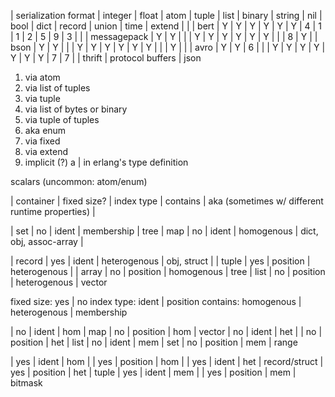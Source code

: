 
| serialization format | integer | float | atom | tuple | list | binary | string | nil | bool | dict  | record | union | time  | extend |
|
| bert                 | Y       | Y     | Y    | Y     | Y    | Y      | 4      | 1   | 1    | 2     | 5      | 9     | 3     |        |
| messagepack          | Y       | Y     |      |       | Y    | Y      | Y      | Y   | Y    | Y     |        |       | 8     | Y      |
| bson                 | Y       | Y     |      |       | Y    | Y      | Y      | Y   | Y    | Y     |        |       | Y     |        |
| avro                 | Y       | Y     | 6    |       |      | Y      | Y      | Y   | Y    | Y     | Y      | Y     | 7     | 7      |
| thrift
| protocol buffers
| json



1. via atom
2. via list of tuples
3. via tuple
4. via list of bytes or binary
5. via tuple of tuples
6. aka enum
7. via fixed
8. via extend
9. implicit (?) a | in erlang's type definition



scalars (uncommon: atom/enum)


| container   | fixed size? | index type  | contains     | aka (sometimes w/ different runtime properties) |

| set         | no          | ident       | membership   | tree
| map         | no          | ident       | homogenous   | dict, obj, assoc-array |

| record      | yes         | ident       | heterogenous | obj, struct |
| tuple       | yes         | position    | heterogenous | 
| array       | no          | position    | homogenous   | tree
| list        | no          | position    | heterogenous | vector


fixed size: yes | no
index type: ident | position
contains:   homogenous | heterogenous | membership


| no  | ident    | hom    | map
| no  | position | hom    | vector
| no  | ident    | het    |
| no  | position | het    | list
| no  | ident    | mem    | set
| no  | position | mem    | range

| yes | ident    | hom    |
| yes | position | hom    |
| yes | ident    | het    | record/struct
| yes | position | het    | tuple
| yes | ident    | mem    |
| yes | position | mem    | bitmask



